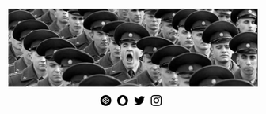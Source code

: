 ![ElAlemanyo](https://github.com/elalemanyo/elalemanyo/raw/master/elalemanyo.jpg)

<p align='center'>
  <a href="https://codepen.io/elalemanyo"><img alt="ElAlemanyo @ Codepen" width="22" height="22" src="https://raw.githubusercontent.com/elalemanyo/elalemanyo/master/icon/codepen.svg"></a>&nbsp;&nbsp;
  <a href="https://www.drupal.org/u/el-alema%C3%B1o"><img alt="ElAlemanyo @ Drupal" width="22" height="22" src="https://raw.githubusercontent.com/elalemanyo/elalemanyo/master/icon/drupal.svg"></a>&nbsp;&nbsp;
  <a href="https://twitter.com/elalemanyo"><img alt="ElAlemanyo @ Twitter" width="22" height="22" src="https://raw.githubusercontent.com/elalemanyo/elalemanyo/master/icon/twitter.svg"></a>&nbsp;&nbsp;
  <a href="https://www.instagram.com/elalemanyo/"><img alt="ElAlemanyo @ Instagram" width="22" height="22" src="https://raw.githubusercontent.com/elalemanyo/elalemanyo/master/icon/instagram.svg"></a>&nbsp;&nbsp;
</p>
